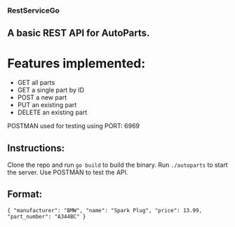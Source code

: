 ### RestServiceGo
## A basic REST API for AutoParts.

# Features implemented:
- GET all parts
- GET a single part by ID
- POST a new part
- PUT an existing part
- DELETE an existing part

POSTMAN used for testing using 
PORT: 6969

## Instructions:
Clone the repo and run `go build` to build the binary.
Run `./autoparts` to start the server.
Use POSTMAN to test the API.

## Format:
`
{
    "manufacturer": "BMW",
    "name": "Spark Plug",
    "price": 13.99,
    "part_number": "A344BC"
}
`
